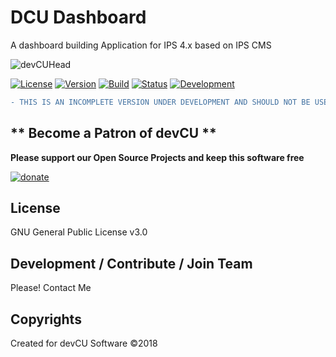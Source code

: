 # DCU Dashboard
A dashboard building Application for IPS 4.x based on IPS CMS

![devCUHead](https://www.devcu.net/mediasrc/githubhead_2.gif?V=1.4)

[![License](https://img.shields.io/badge/License-GNUv3-blue.svg)](https://github.com/devCU/DCU-Dashboard/blob/master/LICENSE) [![Version](https://img.shields.io/badge/Version-1.0.0-blue.svg)](https://www.devcu.com/forums/devcu-tracker/dcu-dashboard/)
    [![Build](https://img.shields.io/badge/Build-Beta2-lightgrey.svg)](https://www.devcu.com/forums/devcu-tracker/dcu-dashboard/)
    [![Status](https://img.shields.io/badge/Status-Current-green.svg)](https://www.devcu.com/forums/devcu-tracker/dcu-dashboard/)
    [![Development](https://img.shields.io/badge/Development-Active-blue.svg)](https://www.devcu.com/forums/devcu-tracker/dcu-dashboard/)

```diff
- THIS IS AN INCOMPLETE VERSION UNDER DEVELOPMENT AND SHOULD NOT BE USED IN ANY ENVIRONMENT!!!
```

## ** Become a Patron of devCU **
	
**Please support our Open Source Projects and keep this software free**

[![donate](https://www.devcu.net/mediasrc/become_a_patron_button.png)](https://www.patreon.com/devcu/)


## License

GNU General Public License v3.0

## Development / Contribute / Join Team

Please! Contact Me

## Copyrights

Created for devCU Software ©2018


